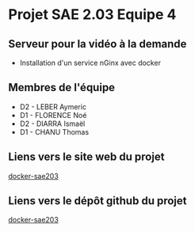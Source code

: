 # Projet SAE 2.03 Equipe 4

## Serveur pour la vidéo à la demande

- Installation d'un service nGinx avec docker

## Membres de l'équipe
- D2 - LEBER    Aymeric
- D1 - FLORENCE Noé
- D2 - DIARRA   Ismaël
- D1 - CHANU    Thomas

## Liens vers le site web du projet

[docker-sae203](https://noefbou.github.io/SAE-2.03/)

## Liens vers le dépôt github du projet

[docker-sae203](https://github.com/NoeFBou/SAE-2.03)


